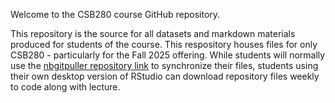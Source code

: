 Welcome to the CSB280 course GitHub repository. 

This repository is the source for all datasets and markdown materials produced for students of the course. This respository houses files for only CSB280 - particularly for the Fall 2025 offering. While students will normally use the <a href="https://r.datatools.utoronto.ca/hub/user-redirect/git-pull?repo=https%3A%2F%2Fgithub.com%2Fuoft-csb-datasci%2F2025-09-CSB280&urlpath=rstudio%2F&branch=main">nbgitpuller repository link</a> to synchronize their files, students using their own desktop version of RStudio can download repository files weekly to code along with lecture.
